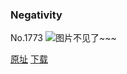 ### Negativity
No.1773
![图片不见了~~~](https://imgs.xkcd.com/comics/negativity.png)

[原址](https://xkcd.com//1773) [下载](https://imgs.xkcd.com/comics/negativity.png)

